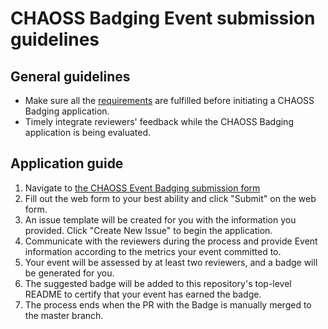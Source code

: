 # CHAOSS Badging Event submission guidelines

## General guidelines
- Make sure all the [requirements](./requirements.md) are fulfilled before initiating a CHAOSS Badging application.
- Timely integrate reviewers' feedback while the CHAOSS Badging application is being evaluated.

## Application guide
1. Navigate to [the CHAOSS Event Badging submission form](https://chaoss.community/diversity-and-inclusion-badging/)
2. Fill out the web form to your best ability and click "Submit" on the web form.
4. An issue template will be created for you with the information you provided. Click "Create New Issue" to begin the application.
5. Communicate with the reviewers during the process and provide Event information according to the metrics your event committed to.
6. Your event will be assessed by at least two reviewers, and a badge will be generated for you.
7. The suggested badge will be added to this repository's top-level README to certify that your event has earned the badge.
7. The process ends when the PR with the Badge is manually merged to the master branch.
